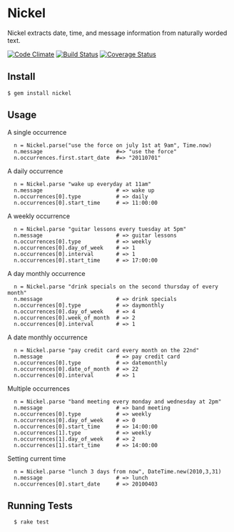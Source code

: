 Nickel
======

Nickel extracts date, time, and message information from naturally worded text.

[![Code Climate](https://codeclimate.com/github/iainbeeston/nickel.png)](https://codeclimate.com/github/iainbeeston/nickel)
[![Build Status](https://travis-ci.org/iainbeeston/nickel.png?branch=master)](https://travis-ci.org/iainbeeston/nickel)
[![Coverage Status](https://coveralls.io/repos/iainbeeston/nickel/badge.png?branch=master)](https://coveralls.io/r/iainbeeston/nickel)

Install
-------

```
$ gem install nickel
```

Usage
-----

A single occurrence
```
  n = Nickel.parse("use the force on july 1st at 9am", Time.now)
  n.message                       #=> "use the force"
  n.occurrences.first.start_date  #=> "20110701"
```

A daily occurrence
```
  n = Nickel.parse "wake up everyday at 11am"
  n.message                       # => wake up
  n.occurrences[0].type           # => daily
  n.occurrences[0].start_time     # => 11:00:00
```

A weekly occurrence
```
  n = Nickel.parse "guitar lessons every tuesday at 5pm"
  n.message                       # => guitar lessons
  n.occurrences[0].type           # => weekly
  n.occurrences[0].day_of_week    # => 1
  n.occurrences[0].interval       # => 1
  n.occurrences[0].start_time     # => 17:00:00
```

A day monthly occurrence
```
  n = Nickel.parse "drink specials on the second thursday of every month"
  n.message                       # => drink specials
  n.occurrences[0].type           # => daymonthly
  n.occurrences[0].day_of_week    # => 4
  n.occurrences[0].week_of_month  # => 2
  n.occurrences[0].interval       # => 1
```

A date monthly occurrence
```
  n = Nickel.parse "pay credit card every month on the 22nd"
  n.message                       # => pay credit card
  n.occurrences[0].type           # => datemonthly
  n.occurrences[0].date_of_month  # => 22
  n.occurrences[0].interval       # => 1
```

Multiple occurrences
```
  n = Nickel.parse "band meeting every monday and wednesday at 2pm"
  n.message                       # => band meeting
  n.occurrences[0].type           # => weekly
  n.occurrences[0].day_of_week    # => 0
  n.occurrences[0].start_time     # => 14:00:00
  n.occurrences[1].type           # => weekly
  n.occurrences[1].day_of_week    # => 2
  n.occurrences[1].start_time     # => 14:00:00
```

Setting current time
```
  n = Nickel.parse "lunch 3 days from now", DateTime.new(2010,3,31)
  n.message                       # => lunch
  n.occurrences[0].start_date     # => 20100403
```

Running Tests
-------------

```
  $ rake test
```
